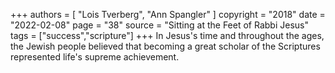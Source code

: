 +++
authors = [
  "Lois Tverberg",
  "Ann Spangler"
]
copyright = "2018"
date = "2022-02-08"
page = "38"
source = "Sitting at the Feet of Rabbi Jesus"
tags = ["success","scripture"]
+++
In Jesus's time and throughout the ages, the Jewish people believed that becoming a great scholar of the Scriptures represented life's supreme achievement.
